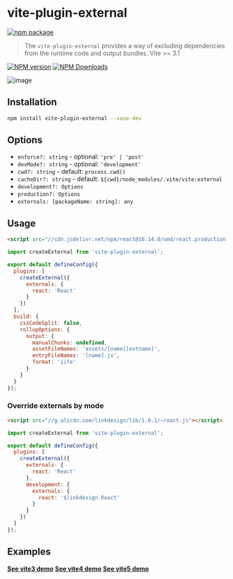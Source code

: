# vite-plugin-external

[![npm package](https://nodei.co/npm/vite-plugin-external.png?downloads=true&downloadRank=true&stars=true)](https://www.npmjs.com/package/vite-plugin-external)

> The `vite-plugin-external` provides a way of excluding dependencies from the runtime code and output bundles. Vite >= 3.1

[![NPM version](https://img.shields.io/npm/v/vite-plugin-external.svg?style=flat)](https://npmjs.org/package/vite-plugin-external)
[![NPM Downloads](https://img.shields.io/npm/dm/vite-plugin-external.svg?style=flat)](https://npmjs.org/package/vite-plugin-external)

![image](https://user-images.githubusercontent.com/6262382/126889725-a5d276ad-913a-4498-8da1-2aa3fd1404ab.png)

## Installation

```bash
npm install vite-plugin-external --save-dev
```

## Options

* `enforce?: string` - optional: `'pre' | 'post'`
* `devMode?: string` - optional: `'development'`
* `cwd?: string` - default: `process.cwd()`
* `cacheDir?: string` - default: `${cwd}/node_modules/.vite/vite:external`
* `development?: Options`
* `production?: Options`
* `externals: [packageName: string]: any`

## Usage

```html
<script src="//cdn.jsdelivr.net/npm/react@16.14.0/umd/react.production.min.js"></script>
```

```js
import createExternal from 'vite-plugin-external';

export default defineConfig({
  plugins: [
    createExternal({
      externals: {
        react: 'React'
      }
    })
  ],
  build: {
    cssCodeSplit: false,
    rollupOptions: {
      output: {
        manualChunks: undefined,
        assetFileNames: 'assets/[name][extname]',
        entryFileNames: '[name].js',
        format: 'iife'
      }
    }
  }
});
```

### Override externals by mode

```html
<script src="//g.alicdn.com/linkdesign/lib/1.0.1/~react.js"></script>
```

```js
import createExternal from 'vite-plugin-external';

export default defineConfig({
  plugins: [
    createExternal({
      externals: {
        react: 'React'
      },
      development: {
        externals: {
          react: '$linkdesign.React'
        }
      }
    })
  ]
});
```

## Examples

**[See vite3 demo](examples/vite3-external)**
**[See vite4 demo](examples/vite4-external)**
**[See vite5 demo](examples/vite5-external)**
